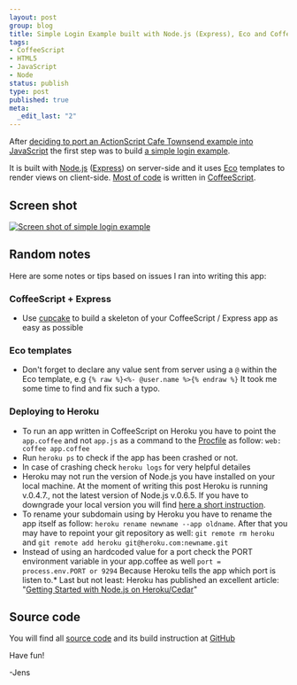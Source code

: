 ```yaml
--- 
layout: post
group: blog
title: Simple Login Example built with Node.js (Express), Eco and CoffeeScript
tags: 
- CoffeeScript
- HTML5
- JavaScript
- Node
status: publish
type: post
published: true
meta: 
  _edit_last: "2"
---
```

After [deciding to port an ActionScript Cafe Townsend example into JavaScript](https://plus.google.com/111160856985577256573/posts/St3JmmXfcaT) the first step was to build [a simple login example](http://nodejs-coffeescript-login.herokuapp.com/).

It is built with [Node.js](http://nodejs.org/) ([Express](http://expressjs.com/)) on server-side and it uses [Eco](https://github.com/sstephenson/eco) templates to render views on client-side. [Most of code](https://github.com/sectore/nodejs-coffeescript-login) is written in [CoffeeScript](http://http//jashkenas.github.com/coffee-script/).

<!--more-->

## Screen shot

[![Screen shot of simple login example](https://github.com/sectore/nodejs-coffeescript-login/raw/master/wiki/screenshot-nodejs-coffeescript-login.png)](http://nodejs-coffeescript-login.herokuapp.com/)

## Random notes

Here are some notes or tips based on issues I ran into writing this app:

### CoffeeScript + Express

*   Use [cupcake](https://github.com/twilson63/cupcake) to build a skeleton of your CoffeeScript / Express app as easy as possible

### Eco templates

*   Don't forget to declare any value sent from server using a `@` within the Eco template, e.g `{% raw %}<%- @user.name %>{% endraw %}` It took me some time to find and fix such a typo.

### Deploying to Heroku

*   To run an app written in CoffeeScript on Heroku you have to point the `app.coffee` and not `app.js` as a command to the [Procfile](http://devcenter.heroku.com/articles/procfile) as follow: `web: coffee app.coffee`
*   Run `heroku ps` to check if the app has been crashed or not.
*   In case of crashing check `heroku logs` for very helpful detailes
*   Heroku may not run the version of Node.js you have installed on your local machine. At the moment of writing this post Heroku is running v.0.4.7., not the latest version of Node.js v.0.6.5. If you have to downgrade your local version you will find [here a short instruction](/blog/2011/12/15/quick-tip-node-how-to-downgrade-node-js-on-os-x/).
*   To rename your subdomain using by Heroku you have to rename the app itself as follow: `heroku rename newname --app oldname`. After that you may have to repoint your git repository as well: `git remote rm heroku` and `git remote add heroku git@heroku.com:newname.git`
*   Instead of using an hardcoded value for a port check the PORT environment variable in your app.coffee as well `port = process.env.PORT or 9294` Because Heroku tells the app which port is listen to.*   Last but not least: Heroku has published an excellent article: "[Getting Started with Node.js on Heroku/Cedar](http://devcenter.heroku.com/articles/node-js)"

## Source code

You will find all [source code](https://github.com/sectore/nodejs-coffeescript-login) and its build instruction at [GitHub](https://github.com/sectore/nodejs-coffeescript-login)

Have fun!

-Jens